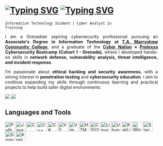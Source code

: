 
<h1>
    <a href="https://git.io/typing-svg"><img src="https://readme-typing-svg.demolab.com?font=Fira+Code&size=30&duration=2000&color=FFFFFF&repeat=false&width=65&lines=%3A~%24" alt="Typing SVG" /></a>
    <a href="https://git.io/typing-svg"><img src="https://readme-typing-svg.demolab.com?font=Fira+Code&size=30&duration=2000&pause=5000&width=115&lines=whoami" alt="Typing SVG" /></a>
</h1>

<code>Information Technology Student | Cyber Analyst in Training</code>

<p align="justify">I am a Grenadian aspiring cybersecurity professional pursuing an <b>Associate's Degree in Information Technology at <a href="https://www.tamcc.edu.gd/">T.A. Marryshow Community College</a></b>, and a graduate of the <b><a href="https://www.cyber-nations.com/">Cyber Nation</a> × <a href="https://protexxa.com/">Protexxa</a> Cybersecurity Bootcamp (Cohort 1 - Grenada)</b>, where I developed hands-on skills in <b>network defense, vulnerability analysis, threat intelligence, and incident response</b>.</p>
<p align="justify">I’m passionate about <b>ethical hacking and security awareness</b>, with a strong interest in <b>penetration testing</b> and <b>cybersecurity education</b>. I aim to continue expanding my skills through continuous learning and practical projects to help build safer digital environments.</p>

<a href="https://www.linkedin.com/in/ahndre-walters/"><img src="https://custom-icon-badges.demolab.com/badge/-LinkedIn-1155ba?style=for-the-badge&logo=linkedin&logoColor=white"></a>
<a href=""><img src="https://custom-icon-badges.demolab.com/badge/-AhndreW5353@TAMCC.EDU.GD-1155ba?style=for-the-badge&logo=mail&logoColor=white&color=yellow"></a>

<h2>Languages and Tools</h2>

<p align="left">
    <a href="https://www.python.org/" target="_blank" rel="noreferrer"><img align="left" width="32px" src="https://raw.githubusercontent.com/danielcranney/readme-generator/main/public/icons/skills/python-colored.svg" alt="Python" title="Python" /></a>
    <a href="https://developer.mozilla.org/en-US/docs/Web/JavaScript" target="_blank" rel="noreferrer"><img align="left" width="32px" src="https://raw.githubusercontent.com/danielcranney/readme-generator/main/public/icons/skills/javascript-colored.svg" alt="JavaScript" title="JavaScript"  /></a>
    <a href="https://docs.microsoft.com/en-us/cpp/?view=msvc-170" target="_blank" rel="noreferrer"><img align="left" width="32px" src="https://raw.githubusercontent.com/danielcranney/readme-generator/main/public/icons/skills/c-colored.svg" alt="C" title="C" /></a>
    <a href="https://docs.microsoft.com/en-us/cpp/?view=msvc-170" target="_blank" rel="noreferrer"><img align="left" width="32px" src="https://raw.githubusercontent.com/danielcranney/readme-generator/main/public/icons/skills/cplusplus-colored.svg" alt="C++" title="C++" /></a>
    <a href="https://docs.microsoft.com/en-us/dotnet/csharp/" target="_blank" rel="noreferrer"><img align="left" width="32px" src="https://raw.githubusercontent.com/danielcranney/readme-generator/main/public/icons/skills/csharp-colored.svg" alt="C#" title="C#" /></a>
    <a href="https://code.visualstudio.com/" target="_blank" rel="noreferrer"><img align="left" width="32px" src="https://raw.githubusercontent.com/danielcranney/readme-generator/main/public/icons/skills/visualstudiocode-colored.svg" alt="VS Code" title="VS Code" /></a>
    <a href="https://www.vim.org/" target="_blank" rel="noreferrer"><img align="left" width="32px" src="https://raw.githubusercontent.com/danielcranney/readme-generator/main/public/icons/skills/vim-colored.svg" alt="Vim" title="Vim" /></a>
    <a href="https://developer.mozilla.org/en-US/docs/Glossary/HTML5" target="_blank" rel="noreferrer"><img align="left" width="32px" src="https://raw.githubusercontent.com/danielcranney/readme-generator/main/public/icons/skills/html5-colored.svg" alt="HTML5" title="HTML5" /></a>
    <a href="https://www.w3.org/TR/CSS/#css" target="_blank" rel="noreferrer"><img align="left" width="32px" src="https://raw.githubusercontent.com/danielcranney/readme-generator/main/public/icons/skills/css3-colored.svg" alt="CSS3" title="CSS3" /></a>
    <a href="https://www.linux.org" target="_blank" rel="noreferrer"><img align="left" width="32px" src="https://cdn.jsdelivr.net/gh/devicons/devicon@latest/icons/linux/linux-original.svg" alt="Linux" title="Linux" /></a>
    <a href="https://ubuntu.com/" target="_blank" rel="noreferrer"><img align="left" width="32px" src="https://raw.githubusercontent.com/danielcranney/readme-generator/main/public/icons/skills/ubuntu-colored.svg" alt="Ubuntu" title="Ubuntu" /></a>
    <a href="https://www.kali.org/" target="_blank" rel="noreferrer"><img align="left" width="32px" src="https://cdn.jsdelivr.net/gh/devicons/devicon@latest/icons/kalilinux/kalilinux-original.svg" alt="KaliLinux" title="KaliLinux" /></a>
    <a href="https://www.microsoft.com/en-us/windows/" target="_blank" rel="noreferrer"><img align="left" width="32px" src="https://cdn.jsdelivr.net/gh/devicons/devicon@latest/icons/windows8/windows8-original.svg" alt="Windows" title="Windows" /></a>
    <a href="https://stackoverflow.com/" target="_blank" rel="noreferrer"><img align="left" width="32px" src="https://cdn.jsdelivr.net/gh/devicons/devicon@latest/icons/stackoverflow/stackoverflow-original.svg" alt="StackOverflow" title="StackOverflow" /></a>
    <a href="https://cloud.google.com/" target="_blank" rel="noreferrer"><img align="left" width="32px" src="https://cdn.jsdelivr.net/gh/devicons/devicon@latest/icons/googlecloud/googlecloud-original.svg" alt="GoogleCloud" title="GoogleCloud" /></a>
    <a href="https://www.apple.com/" target="_blank" rel="noreferrer"><img align="left" width="32px" src="https://cdn.jsdelivr.net/gh/devicons/devicon@latest/icons/apple/apple-original.svg" alt="Apple" title="Apple" /></a>
</p>
